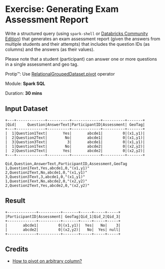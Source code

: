 # Exercise: Generating Exam Assessment Report

Write a structured query (using `spark-shell` or [Databricks Community Edition](https://community.cloud.databricks.com)) that generates an exam assessment report (given the answers from multiple students and their attempts) that includes the question IDs (as columns) and the answers (as their values).

Please note that a student (participant) can answer one or more questions in a single assessment and geo tag.

Protip™: Use [RelationalGroupedDataset.pivot](http://spark.apache.org/docs/latest/api/scala/index.html#org.apache.spark.sql.RelationalGroupedDataset) operator

Module: **Spark SQL**

Duration: **30 mins**

## Input Dataset

```text
+---+-------------+----------+-------------+----------+-------+
|Qid|     Question|AnswerText|ParticipantID|Assessment| GeoTag|
+---+-------------+----------+-------------+----------+-------+
|  1|Question1Text|       Yes|       abcde1|         0|(x1,y1)|
|  2|Question2Text|        No|       abcde1|         0|(x1,y1)|
|  3|Question3Text|         3|       abcde1|         0|(x1,y1)|
|  1|Question1Text|        No|       abcde2|         0|(x2,y2)|
|  2|Question2Text|       Yes|       abcde2|         0|(x2,y2)|
+---+-------------+----------+-------------+----------+-------+
```

```text
Qid,Question,AnswerText,ParticipantID,Assessment,GeoTag
1,Question1Text,Yes,abcde1,0,"(x1,y1)"
2,Question2Text,No,abcde1,0,"(x1,y1)"
3,Question3Text,3,abcde1,0,"(x1,y1)"
1,Question1Text,No,abcde2,0,"(x2,y2)"
2,Question2Text,Yes,abcde2,0,"(x2,y2)"
```

## Result

```text
+-------------+----------+-------+-----+-----+-----+
|ParticipantID|Assessment| GeoTag|Qid_1|Qid_2|Qid_3|
+-------------+----------+-------+-----+-----+-----+
|       abcde1|         0|(x1,y1)|  Yes|   No|    3|
|       abcde2|         0|(x2,y2)|   No|  Yes| null|
+-------------+----------+-------+-----+-----+-----+
```

<!--
val input = spark.read.option("header", true).option("inferSchema", true).csv("input.csv)
val inputWithHeaders = input.withColumn("header", concat(lit("Qid_"), $"Qid"))
val solution = inputWithHeaders.groupBy('ParticipantID, $"Assessment", $"GeoTag").pivot('header).agg(first('AnswerText))
-->

## Credits

* [How to pivot on arbitrary column?](https://stackoverflow.com/q/47720822/1305344)